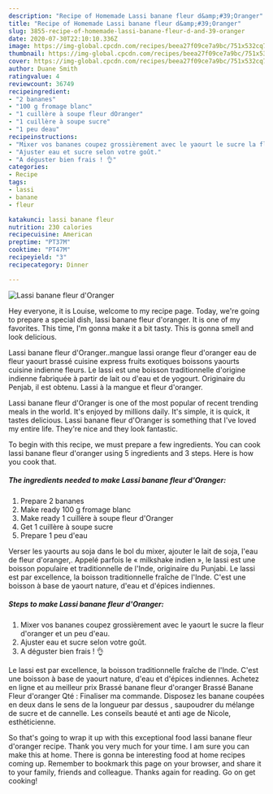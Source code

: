 ```yaml
---
description: "Recipe of Homemade Lassi banane fleur d&amp;#39;Oranger"
title: "Recipe of Homemade Lassi banane fleur d&amp;#39;Oranger"
slug: 3855-recipe-of-homemade-lassi-banane-fleur-d-and-39-oranger
date: 2020-07-30T22:10:10.336Z
image: https://img-global.cpcdn.com/recipes/beea27f09ce7a9bc/751x532cq70/lassi-banane-fleur-doranger-photo-principale-de-la-recette.jpg
thumbnail: https://img-global.cpcdn.com/recipes/beea27f09ce7a9bc/751x532cq70/lassi-banane-fleur-doranger-photo-principale-de-la-recette.jpg
cover: https://img-global.cpcdn.com/recipes/beea27f09ce7a9bc/751x532cq70/lassi-banane-fleur-doranger-photo-principale-de-la-recette.jpg
author: Duane Smith
ratingvalue: 4
reviewcount: 36749
recipeingredient:
- "2 bananes"
- "100 g fromage blanc"
- "1 cuillère à soupe fleur dOranger"
- "1 cuillère à soupe sucre"
- "1 peu deau"
recipeinstructions:
- "Mixer vos bananes coupez grossièrement avec le yaourt le sucre la fleur d&#39;oranger et un peu d&#39;eau."
- "Ajuster eau et sucre selon votre goût."
- "A déguster bien frais ! 👌"
categories:
- Recipe
tags:
- lassi
- banane
- fleur

katakunci: lassi banane fleur 
nutrition: 230 calories
recipecuisine: American
preptime: "PT37M"
cooktime: "PT47M"
recipeyield: "3"
recipecategory: Dinner

---
```



![Lassi banane fleur d&#39;Oranger](https://img-global.cpcdn.com/recipes/beea27f09ce7a9bc/751x532cq70/lassi-banane-fleur-doranger-photo-principale-de-la-recette.jpg)

Hey everyone, it is Louise, welcome to my recipe page. Today, we're going to prepare a special dish, lassi banane fleur d&#39;oranger. It is one of my favorites. This time, I'm gonna make it a bit tasty. This is gonna smell and look delicious.

Lassi banane fleur d&#39;Oranger..mangue lassi orange fleur d&#39;oranger eau de fleur yaourt brassé cuisine express fruits exotiques boissons yaourts cuisine indienne fleurs. Le lassi est une boisson traditionnelle d&#39;origine indienne fabriquée à partir de lait ou d&#39;eau et de yogourt. Originaire du Penjab, il est obtenu. Lassi à la mangue et fleur d&#39;oranger.

Lassi banane fleur d&#39;Oranger is one of the most popular of recent trending meals in the world. It's enjoyed by millions daily. It's simple, it is quick, it tastes delicious. Lassi banane fleur d&#39;Oranger is something that I've loved my entire life. They're nice and they look fantastic.


To begin with this recipe, we must prepare a few ingredients. You can cook lassi banane fleur d&#39;oranger using 5 ingredients and 3 steps. Here is how you cook that.

<!--inarticleads1-->

##### The ingredients needed to make Lassi banane fleur d&#39;Oranger:

1. Prepare 2 bananes
1. Make ready 100 g fromage blanc
1. Make ready 1 cuillère à soupe fleur d&#39;Oranger
1. Get 1 cuillère à soupe sucre
1. Prepare 1 peu d&#39;eau


Verser les yaourts au soja dans le bol du mixer, ajouter le lait de soja, l&#39;eau de fleur d&#39;oranger,. Appelé parfois le « milkshake indien », le lassi est une boisson populaire et traditionnelle de l&#39;Inde, originaire du Punjabi. Le lassi est par excellence, la boisson traditionnelle fraîche de l&#39;Inde. C&#39;est une boisson à base de yaourt nature, d&#39;eau et d&#39;épices indiennes. 

<!--inarticleads2-->

##### Steps to make Lassi banane fleur d&#39;Oranger:

1. Mixer vos bananes coupez grossièrement avec le yaourt le sucre la fleur d&#39;oranger et un peu d&#39;eau.
1. Ajuster eau et sucre selon votre goût.
1. A déguster bien frais ! 👌


Le lassi est par excellence, la boisson traditionnelle fraîche de l&#39;Inde. C&#39;est une boisson à base de yaourt nature, d&#39;eau et d&#39;épices indiennes. Achetez en ligne et au meilleur prix Brassé banane fleur d&#39;oranger Brassé Banane Fleur d&#39;oranger Qté : Finaliser ma commande. Disposez les banane coupées en deux dans le sens de la longueur par dessus , saupoudrer du mélange de sucre et de cannelle. Les conseils beauté et anti age de Nicole, esthéticienne. 

So that's going to wrap it up with this exceptional food lassi banane fleur d&#39;oranger recipe. Thank you very much for your time. I am sure you can make this at home. There is gonna be interesting food at home recipes coming up. Remember to bookmark this page on your browser, and share it to your family, friends and colleague. Thanks again for reading. Go on get cooking!
